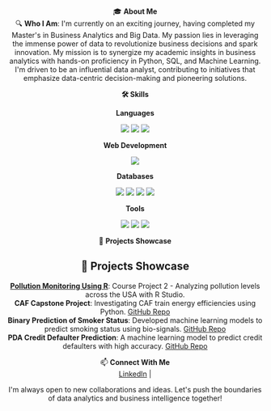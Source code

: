 <div align="center">

🎓 **About Me**  
🔍 **Who I Am**: I'm currently on an exciting journey, having completed my Master's in Business Analytics and Big Data. My passion lies in leveraging the immense power of data to revolutionize business decisions and spark innovation. My mission is to synergize my academic insights in business analytics with hands-on proficiency in Python, SQL, and Machine Learning. I'm driven to be an influential data analyst, contributing to initiatives that emphasize data-centric decision-making and pioneering solutions.  

 **🛠️ Skills**

 **Languages**
<p>
  <img src="https://img.shields.io/badge/Python-blue?style=for-the-badge&logo=python&logoColor=white" />
  <img src="https://img.shields.io/badge/LaTeX-green?style=for-the-badge&logo=latex&logoColor=white" />
  <img src="https://img.shields.io/badge/PySpark-orange?style=for-the-badge&logo=apache-spark&logoColor=white" />
</p>

**Web Development**
<p>
  <img src="https://img.shields.io/badge/Streamlit-red?style=for-the-badge&logo=streamlit&logoColor=white" />
</p>

**Databases**
<p>
  <img src="https://img.shields.io/badge/MongoDB-darkgreen?style=for-the-badge&logo=mongodb&logoColor=white" />
  <img src="https://img.shields.io/badge/MySQL-blue?style=for-the-badge&logo=mysql&logoColor=white" />
  <img src="https://img.shields.io/badge/Hadoop-lightblue?style=for-the-badge&logo=apache-hadoop&logoColor=white" />
  <img src="https://img.shields.io/badge/Apache%20Kafka-black?style=for-the-badge&logo=apache-kafka&logoColor=white" />
</p>

**Tools**
<p>
  <img src="https://img.shields.io/badge/VSCode-blue?style=for-the-badge&logo=visual-studio-code&logoColor=white" />
  <img src="https://img.shields.io/badge/Looker-purple?style=for-the-badge&logo=looker&logoColor=white" />
  <img src="https://img.shields.io/badge/Tableau-orange?style=for-the-badge&logo=tableau&logoColor=white" />
</p>


🚀 **Projects Showcase**  
## 🚀 Projects Showcase

 **[Pollution Monitoring Using R](https://github.com/yazyab/Pollution-Monitoring-R-Project)**: Course Project 2 - Analyzing pollution levels across the USA with R Studio.  
 **CAF Capstone Project**: Investigating CAF train energy efficiencies using Python. [GitHub Repo](https://github.com/yazyab/CAF_Capstone_project)  
 **Binary Prediction of Smoker Status**: Developed machine learning models to predict smoking status using bio-signals. [GitHub Repo](https://github.com/yazyab/Binary-prediction-of-Smoker-status-using-Bio-Signals)  
 **PDA Credit Defaulter Prediction**: A machine learning model to predict credit defaulters with high accuracy. [GitHub Repo](https://github.com/yazyab/PDACreditDefaulterPrediction)  

📫 **Connect With Me**  
[LinkedIn](#) |

I'm always open to new collaborations and ideas. Let's push the boundaries of data analytics and business intelligence together!  

</div>
